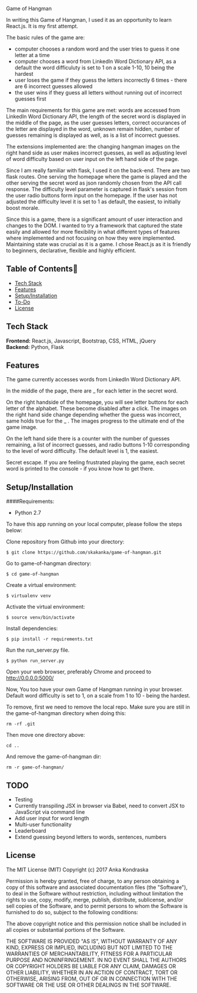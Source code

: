 Game of Hangman

In writing this Game of Hangman, I used it as an opportunity to learn React.js.
It is my first attempt.

The basic rules of the game are:
* computer chooses a random word and the user tries to guess it one letter at a time
* computer chooses a word from LinkedIn Word Dictionary API, as a default the word difficuluty is set to 1 on a scale 1-10, 10 being the hardest
* user loses the game if they guess the letters incorrectly 6 times - there are 6 incorrect guesses allowed
* the user wins if they guess all letters without running out of incorrect guesses first

The main requirements for this game are met: words are accessed from LinkedIn Word Dictionary API, the length of the secret word is displayed in the middle of the page, as the user guesses letters, correct occurances of the letter are displayed in the word, unknown remain hidden, number of guesses remaining is displayed as well, as is a list of incorrect guesses.

The extensions implemented are: the changing hangman images on the right hand side as user makes incorrect guesses, as well as adjusting level of word difficulty based on user input on the left hand side of the page.

Since I am really familiar with flask, I used it on the back-end. There are two flask routes. One serving the homepage where the game is played and the other serving the secret word as json randomly chosen from the API call response. The difficulty level parameter is captured in flask's session from the user radio buttons form input on the homepage. If the user has not adjusted the difficulty level it is set to 1 as default, the easiest, to initially boost morale.

Since this is a game, there is a significant amount of user interaction and changes to the DOM. I wanted to try a framework that captured the state easily and allowed for more flexibility in what different types of features where implemented and not focusing on how they were implemented. Maintaining state was crucial as it is a game. I chose React.js as it is friendly to beginners, declarative, flexible and highly efficient.



## Table of Contents📖

* [Tech Stack](#tech-stack)
* [Features](#features)
* [Setup/Installation](#installation)
* [To-Do](#future)
* [License](#license)

## <a name="tech-stack"></a>Tech Stack

__Frontend:__ React.js, Javascript, Bootstrap, CSS, HTML, jQuery <br/>
__Backend:__ Python, Flask

## <a name="features"></a>Features

The game currently accesses words from LinkedIn Word Dictionary API.

In the middle of the page, there are _ for each letter in the secret word. 

On the right handside of the homepage, you will see letter buttons for each letter of the alphabet. These become disabled after a click. The images on the right hand side change depending whether the guess was incorrect, same holds true for the _ . The images progress to the ultimate end of the game image. 

On the left hand side there is a counter with the number of guesses remaining, a list of incorrect guesses, and radio buttons 1-10 corresponding to the level of word difficulty. The default level is 1, the easiest. 

Secret escape. If you are feeling frustrated playing the game, each secret word is printed to the console - if you know how to get there.


## <a name="installation"></a>Setup/Installation

####Requirements:

- Python 2.7

To have this app running on your local computer, please follow the steps below:

Clone repository from Github into your directory:
```
$ git clone https://github.com/skakanka/game-of-hangman.git
```
Go to game-of-hangman directory:
```
$ cd game-of-hangman
```
Create a virtual environment:
```
$ virtualenv venv
```
Activate the virtual environment:
```
$ source venv/bin/activate
```
Install dependencies:
```
$ pip install -r requirements.txt
```
Run the run_server.py file.
```
$ python run_server.py
```
Open your web browser, preferably Chrome and proceed to http://0.0.0.0:5000/

Now, You too have your own Game of Hangman running in your browser.
Default word difficulty is set to 1, on a scale from 1 to 10 - being the hardest.

To remove, first we need to remove the local repo. 
Make sure you are still in the game-of-hangman directory when doing this:
```
rm -rf .git
```
Then move one directory above:
```
cd ..
```
And remove the game-of-hangman dir:
```
rm -r game-of-hangman/
```

## <a name="future"></a>TODO
* Testing
* Currently transpiling JSX in browser via Babel, need to convert JSX to JavaScript via command line
* Add user input for word length
* Multi-user functionality
* Leaderboard
* Extend guessing beyond letters to words, sentences, numbers


## <a name="license"></a>License

The MIT License (MIT)
Copyright (c) 2017 Anka Kondraska 

Permission is hereby granted, free of charge, to any person obtaining a copy of
this software and associated documentation files (the "Software"), to deal in
the Software without restriction, including without limitation the rights to
use, copy, modify, merge, publish, distribute, sublicense, and/or sell copies
of the Software, and to permit persons to whom the Software is furnished to do
so, subject to the following conditions:

The above copyright notice and this permission notice shall be included in all
copies or substantial portions of the Software.

THE SOFTWARE IS PROVIDED "AS IS", WITHOUT WARRANTY OF ANY KIND, EXPRESS OR
IMPLIED, INCLUDING BUT NOT LIMITED TO THE WARRANTIES OF MERCHANTABILITY,
FITNESS FOR A PARTICULAR PURPOSE AND NONINFRINGEMENT. IN NO EVENT SHALL THE
AUTHORS OR COPYRIGHT HOLDERS BE LIABLE FOR ANY CLAIM, DAMAGES OR OTHER
LIABILITY, WHETHER IN AN ACTION OF CONTRACT, TORT OR OTHERWISE, ARISING FROM,
OUT OF OR IN CONNECTION WITH THE SOFTWARE OR THE USE OR OTHER DEALINGS IN THE
SOFTWARE.